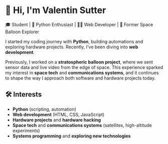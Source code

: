 # 👋 Hi, I'm Valentin Sutter

🎓 Student | 🐍 Python Enthusiast | 🧑‍💻 Web Developer | 🎈 Former Space Balloon Explorer

I started my coding journey with **Python**, building automations and exploring hardware projects. Recently, I've been diving into **web development**.

Previously, I worked on a **stratospheric balloon project**, where we sent sensor data and live video from the edge of space. This experience sparked my interest in **space tech** and **communications systems**, and it continues to shape the way I approach both software and hardware projects today.

## 🛠️ Interests

- **Python** (scripting, automation)
- **Web development** (HTML, CSS, JavaScript)
- **Hardware projects** and **hardware hacking**
- **Space tech** and **communications systems** (satellites, high-altitude experiments)
- **Systems programming** and **exploring new technologies**
